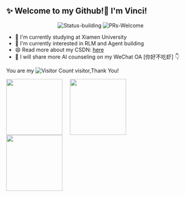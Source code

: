## ✨ Welcome to my Github!👋 I'm Vinci!


<p align="center">
  	
  <a >
       <img alt="Status-building" src="https://img.shields.io/badge/Status-building-blue" />
  	</a>
  <a >
       <img alt="PRs-Welcome" src="https://img.shields.io/badge/PRs-Welcome-red" />
  	</a>
   
</p>

- 🌱 I'm currently studying at Xiamen University
- 🔭 I'm currently interested in RLM and Agent building
- 😄 Read more about my CSDN: [here](https://blog.csdn.net/VinciB?spm=1018.2226.3001.5343)
- 📗 I will share more AI counseling on my WeChat OA [你好不吃虾] 👇


You are my ![Visitor Count](https://profile-counter.glitch.me/invinciby/count.svg) visitor,Thank You!

<div align="left" style="display: flex; gap: 20px; align-items: center">
  <img height="150px" src="https://github-readme-stats.vercel.app/api?username=invinciby&hide_title=true&hide_border=true&show_icons=trueline_height=21&text_color=000&icon_color=000&bg_color=0,ea6161,ffc64d,fffc4d,52fa5a&theme=graywhite" />
  <img height="150px" src="https://github-readme-stats.vercel.app/api/top-langs/?username=invinciby&layout=compact&theme=tokyonight" />
</div>


<div align="left"> <img height="150px" src="https://github.com/user-attachments/assets/8ad343e5-afbc-477b-a36d-046c6657ff16" /> </div>

